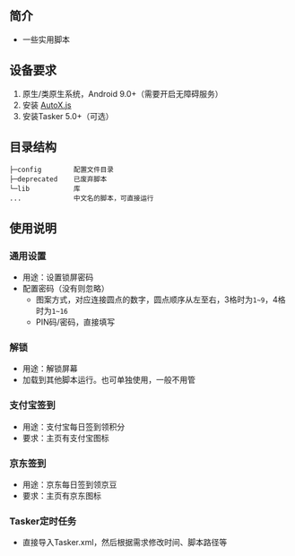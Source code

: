 ## 简介
* 一些实用脚本

## 设备要求
1. 原生/类原生系统，Android 9.0+（需要开启无障碍服务）
2. 安装 [AutoX.js](https://github.com/kkevsekk1/AutoX/releases)
3. 安装Tasker 5.0+（可选）

## 目录结构
```
├─config        配置文件目录
├─deprecated    已废弃脚本
└─lib           库
...             中文名的脚本，可直接运行
```

## 使用说明

### 通用设置
* 用途：设置锁屏密码
* 配置密码（没有则忽略）
    * 图案方式，对应连接圆点的数字，圆点顺序从左至右，3格时为`1~9`，4格时为`1~16`
    * PIN码/密码，直接填写

### 解锁
* 用途：解锁屏幕
* 加载到其他脚本运行。也可单独使用，一般不用管

### 支付宝签到
* 用途：支付宝每日签到领积分
* 要求：主页有支付宝图标

### 京东签到
* 用途：京东每日签到领京豆
* 要求：主页有京东图标

### Tasker定时任务
* 直接导入Tasker.xml，然后根据需求修改时间、脚本路径等